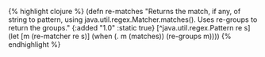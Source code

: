 {% highlight clojure %}
(defn re-matches
  "Returns the match, if any, of string to pattern, using
  java.util.regex.Matcher.matches().  Uses re-groups to return the
  groups."
  {:added "1.0"
   :static true}
  [^java.util.regex.Pattern re s]
    (let [m (re-matcher re s)]
      (when (. m (matches))
        (re-groups m))))
{% endhighlight %}
